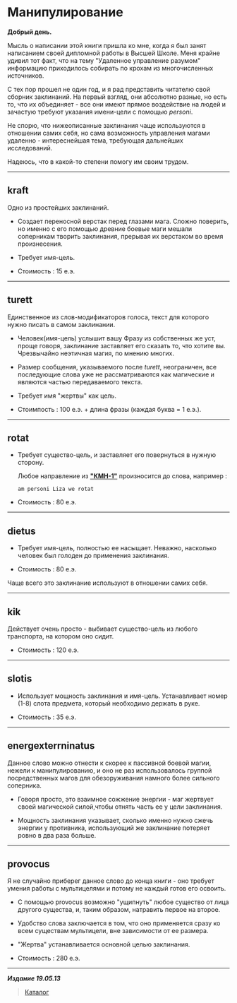# Манипулирование #

**Добрый день.**

Мысль о написании этой книги пришла ко мне, когда я был занят написанием своей дипломной работы в Высшей Школе. Меня крайне удивил тот факт, что на тему "Удаленное управление разумом" информацию приходилось собирать по крохам из многочисленных источников.

С тех пор прошел не один год, и я рад представить читателю свой сборник заклинаний. На первый взгляд, они абсолютно разные, но есть то, что их объединяет - все они имеют прямое воздействие на людей и зачастую требуют указания имени-цели с помощью *personi*.

Не спорю, что нижеописанные заклинания чаще используются в отношении самих себя, но сама возможность управления магами удаленно - интереснейшая тема, требующая дальнейших исследований.

Надеюсь, что в какой-то степени помогу им своим трудом.

***

## **kraft** ##

Одно из простейших заклинаний.

* Создает переносной верстак перед глазами мага. Сложно поверить, но именно с
его помощью древние боевые маги мешали соперникам творить заклинания, прерывая их верстаком во время произнесения.

* Требует имя-цель.

* Стоимость : 15 е.э.

***

## **turett** ##

Единственное из слов-модификаторов голоса, текст для которого нужно писать в самом заклинании.

* Человек(имя-цель) услышит вашу Фразу из собственных же уст, проще говоря, заклинание заставляет его сказать то, что хотите вы. Чрезвычайно неэтичная магия, по мнению многих.

* Размер сообщения, указываемого после *turett*, неограничен, все последующие слова уже не рассматриваются как магические и являются частью передаваемого текста.

* Требует имя "жертвы" как цель.

* Стоимпость : 100 е.э. + длина фразы (каждая буква = 1 е.э.).

***

## **rotat** ##

* Требует существо-цель, и заставляет его повернуться в нужную сторону.

  Любое направление из [**"КМН-1"**](..\КМН\КМН-1\КМН-1.md) произносится до слова, например :
  
    ```cadabra
    am personi Liza we rotat
    ```

* Стоимость : 80 е.э.

***

## **dietus** ##

* Требует имя-цель, полностью ее насыщает. Неважно, насколько человек был голоден до применения заклинания.

* Стоимость : 80 е.э.

Чаще всего это заклинание используют в отношении самих себя.

***

## **kik** ##

Действует очень просто - выбивает существо-цель из любого транспорта, на котором оно сидит.

* Стоимость : 120 е.э.

***

## **slotis** ##

* Использует мощность заклинания и имя-цель. Устанавливает номер (1-8) слота предмета, который необходимо держать в руке.

* Стоимость : 35 е.э.

***

## **energexterrninatus** ##

Данное слово можно отнести к скорее к пассивной боевой магии, нежели к манипулированию, и оно не раз использовалось группой посредственных магов для обезоруживания намного более сильного соперника.

* Говоря просто, это взаимное сожжение энергии - маг жертвует своей магической силой,чтобы отнять часть ее у цели заклинания.

* Мощность заклинания указывает, сколько именно нужно сжечь энергии у противника, использующий же заклинание потеряет ровно в два раза больше.

***

## **provocus** ##

Я не случайно приберег данное слово до конца книги - оно требует умения работы с мультицелями и потому не каждый готов его освоить.

* С помощью provocus возможно "ущипнуть" любое существо от лица другого существа, и, таким образом, натравить первое на второе.

* Удобство слова заключается в том, что оно применяется сразу ко всем существам мультицели, вне зависимости от ее размера.

* "Жертва" устанавливается основной целью заклинания.

* Стоимость : 280 е.э.

***

***Издание 19.05.13***

>[Каталог](..\navigation.md)

